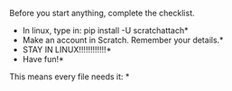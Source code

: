 Before you start anything, complete the checklist.


* In linux, type in: pip install -U scratchattach*
* Make an account in Scratch. Remember your details.*
* STAY IN LINUX!!!!!!!!!!!!*
* Have fun!*
    
This means every file needs it: *
